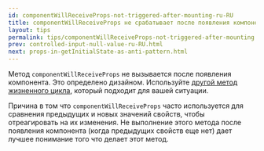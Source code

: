 ```yaml
---
id: componentWillReceiveProps-not-triggered-after-mounting-ru-RU
title: componentWillReceiveProps не срабатывает после появления компонента
layout: tips
permalink: tips/componentWillReceiveProps-not-triggered-after-mounting.html
prev: controlled-input-null-value-ru-RU.html
next: props-in-getInitialState-as-anti-pattern.html
---
```


Метод `componentWillReceiveProps` не вызывается после появления компонента. Это определено дизайном. Используйте [другой метод жизненного цикла](/react/docs/component-specs.html), который подходит для вашей ситуации.

Причина в том что `componentWillReceiveProps` часто используется для сравнения предыдущих и новых значений свойств, чтобы отреагировать на их изменения. Не выполнение этого метода после появления компонента (когда предыдущих свойств еще нет) дает лучшее понимание того что делает этот метод.
